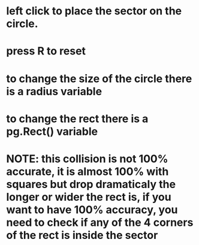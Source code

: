 # left click to place the sector on the circle.
# press R to reset
# to change the size of the circle there is a radius variable
# to change the rect there is a pg.Rect() variable
# NOTE: this collision is not 100% accurate, it is almost 100% with squares but drop dramaticaly the longer or wider the rect is, if you want to have 100% accuracy, you need to check if any of the 4 corners of the rect is inside the sector
